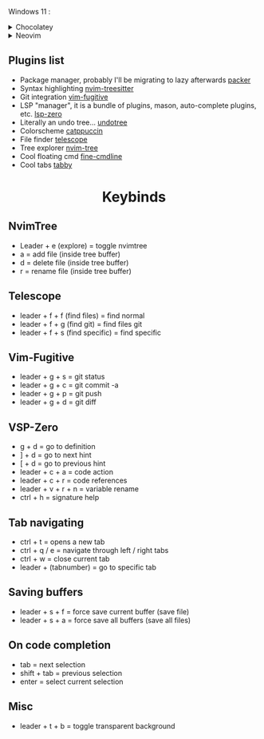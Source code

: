 Windows 11 : 
    <details>
        <summary>Chocolatey</summary>
Set-ExecutionPolicy Bypass -Scope Process -Force; [System.Net.ServicePointManager]::SecurityProtocol = [System.Net.ServicePointManager]::SecurityProtocol -bor 3072; iex ((New-Object System.Net.WebClient).DownloadString('https://community.chocolatey.org/install.ps1')) 
    </details> 
    <details>
        <summary>Neovim</summary>
- choco install neovim
- choco install ripgrep
- choco install mingw
    </details> 
    
## Plugins list  
- Package manager, probably I'll be migrating to lazy afterwards [packer](https://github.com/wbthomason/packer.nvim)
- Syntax highlighting [nvim-treesitter](https://github.com/nvim-treesitter/nvim-treesitter)    
- Git integration [vim-fugitive](https://github.com/tpope/vim-fugitive) 
- LSP "manager", it is a bundle of plugins, mason, auto-complete plugins, etc. [lsp-zero](https://github.com/VonHeikemen/lsp-zero.nvim) 
- Literally an undo tree... [undotree](https://github.com/mbbill/undotree)
- Colorscheme [catppuccin](https://github.com/catppuccin/nvim)
- File finder [telescope](https://github.com/nvim-telescope/telescope.nvim)
- Tree explorer [nvim-tree](https://github.com/nvim-tree/nvim-tree.lua)
- Cool floating cmd [fine-cmdline](https://github.com/VonHeikemen/fine-cmdline.nvim)
- Cool tabs [tabby](https://github.com/nanozuki/tabby.nvim)

<h1 align="center">Keybinds</h1>

## NvimTree
  - Leader + e (explore) = toggle nvimtree
  - a = add file (inside tree buffer)
  - d = delete file (inside tree buffer)
  - r = rename file (inside tree buffer)
 
## Telescope
- leader + f + f (find files) = find normal
- leader + f + g (find git) = find files git
- leader + f + s (find specific) = find specific 

## Vim-Fugitive
- leader + g + s = git status
- leader + g + c = git commit -a
- leader + g + p = git push
- leader + g + d = git diff 

## VSP-Zero
  - g + d = go to definition
  - ] + d = go to next hint
  - [ + d = go to previous hint
  - leader + c + a = code action
  - leader + c + r = code references
  - leader + v + r + n = variable rename
  - ctrl + h = signature help

## Tab navigating
  - ctrl + t = opens a new tab
  - ctrl + q / e = navigate through left / right tabs
  - ctrl + w = close current tab
  - leader + (tabnumber) = go to specific tab
    
## Saving buffers
  - leader + s + f = force save current buffer (save file)
  - leader + s + a = force save all buffers (save all files)

## On code completion
  - tab = next selection
  - shift + tab = previous selection
  - enter = select current selection

## Misc
  - leader + t + b = toggle transparent background 

